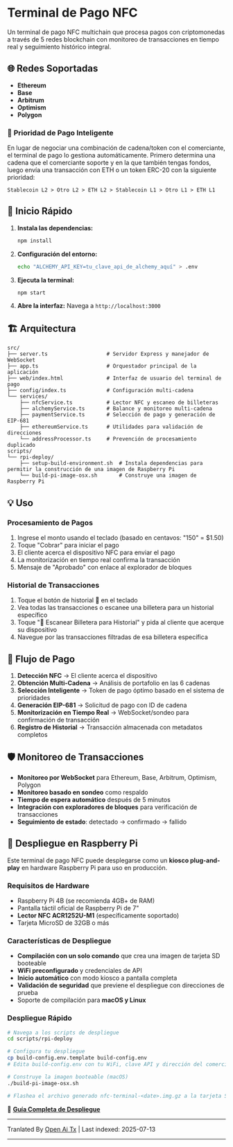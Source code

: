 # Terminal de Pago NFC

Un terminal de pago NFC multichain que procesa pagos con criptomonedas a través de 5 redes blockchain con monitoreo de transacciones en tiempo real y seguimiento histórico integral.

## 🌐 Redes Soportadas

- **Ethereum**
- **Base** 
- **Arbitrum** 
- **Optimism** 
- **Polygon** 

### 🎯 **Prioridad de Pago Inteligente**

En lugar de negociar una combinación de cadena/token con el comerciante, el terminal de pago lo gestiona automáticamente. Primero determina una cadena que el comerciante soporte y en la que también tengas fondos, luego envía una transacción con ETH o un token ERC-20 con la siguiente prioridad:

```
Stablecoin L2 > Otro L2 > ETH L2 > Stablecoin L1 > Otro L1 > ETH L1
```

## 🚀 Inicio Rápido

1. **Instala las dependencias:**
   ```bash
   npm install
   ```

2. **Configuración del entorno:**
   ```bash
   echo "ALCHEMY_API_KEY=tu_clave_api_de_alchemy_aquí" > .env
   ```

3. **Ejecuta la terminal:**
   ```bash
   npm start
   ```

4. **Abre la interfaz:**
   Navega a `http://localhost:3000`

## 🏗️ Arquitectura

```
src/
├── server.ts                   # Servidor Express y manejador de WebSocket
├── app.ts                      # Orquestador principal de la aplicación
├── web/index.html              # Interfaz de usuario del terminal de pago
├── config/index.ts             # Configuración multi-cadena
└── services/
    ├── nfcService.ts           # Lector NFC y escaneo de billeteras
    ├── alchemyService.ts       # Balance y monitoreo multi-cadena
    ├── paymentService.ts       # Selección de pago y generación de EIP-681
    ├── ethereumService.ts      # Utilidades para validación de direcciones
    └── addressProcessor.ts     # Prevención de procesamiento duplicado
scripts/
└── rpi-deploy/
    ├── setup-build-environment.sh  # Instala dependencias para permitir la construcción de una imagen de Raspberry Pi
    └── build-pi-image-osx.sh       # Construye una imagen de Raspberry Pi
```
## 💡 Uso

### **Procesamiento de Pagos**
1. Ingrese el monto usando el teclado (basado en centavos: "150" = $1.50)
2. Toque "Cobrar" para iniciar el pago
3. El cliente acerca el dispositivo NFC para enviar el pago
4. La monitorización en tiempo real confirma la transacción
5. Mensaje de "Aprobado" con enlace al explorador de bloques

### **Historial de Transacciones**
1. Toque el botón de historial 📜 en el teclado
2. Vea todas las transacciones o escanee una billetera para un historial específico
3. Toque "📱 Escanear Billetera para Historial" y pida al cliente que acerque su dispositivo
4. Navegue por las transacciones filtradas de esa billetera específica


## 🔄 Flujo de Pago

1. **Detección NFC** → El cliente acerca el dispositivo
2. **Obtención Multi-Cadena** → Análisis de portafolio en las 6 cadenas
3. **Selección Inteligente** → Token de pago óptimo basado en el sistema de prioridades
4. **Generación EIP-681** → Solicitud de pago con ID de cadena
5. **Monitorización en Tiempo Real** → WebSocket/sondeo para confirmación de transacción
6. **Registro de Historial** → Transacción almacenada con metadatos completos
## 🛡️ Monitoreo de Transacciones

- **Monitoreo por WebSocket** para Ethereum, Base, Arbitrum, Optimism, Polygon
- **Monitoreo basado en sondeo** como respaldo
- **Tiempo de espera automático** después de 5 minutos
- **Integración con exploradores de bloques** para verificación de transacciones
- **Seguimiento de estado**: detectado → confirmado → fallido

## 🍓 Despliegue en Raspberry Pi

Este terminal de pago NFC puede desplegarse como un **kiosco plug-and-play** en hardware Raspberry Pi para uso en producción.

### **Requisitos de Hardware**
- Raspberry Pi 4B (se recomienda 4GB+ de RAM)
- Pantalla táctil oficial de Raspberry Pi de 7"
- **Lector NFC ACR1252U-M1** (específicamente soportado)
- Tarjeta MicroSD de 32GB o más

### **Características de Despliegue**
- **Compilación con un solo comando** que crea una imagen de tarjeta SD booteable
- **WiFi preconfigurado** y credenciales de API
- **Inicio automático** con modo kiosco a pantalla completa
- **Validación de seguridad** que previene el despliegue con direcciones de prueba
- Soporte de compilación para **macOS y Linux**
### **Despliegue Rápido**
```bash
# Navega a los scripts de despliegue
cd scripts/rpi-deploy

# Configura tu despliegue
cp build-config.env.template build-config.env
# Edita build-config.env con tu WiFi, clave API y dirección del comerciante

# Construye la imagen booteable (macOS)
./build-pi-image-osx.sh

# Flashea el archivo generado nfc-terminal-<date>.img.gz a la tarjeta SD usando Raspberry Pi Imager ¡y arranca!
```

📖 **[Guía Completa de Despliegue](https://raw.githubusercontent.com/FreePayPOS/merchant-app/main/README-DEPLOYMENT.md)**

---

Tranlated By [Open Ai Tx](https://github.com/OpenAiTx/OpenAiTx) | Last indexed: 2025-07-13

---